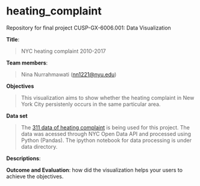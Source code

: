 # heating_complaint
Repository for final project CUSP-GX-6006.001: Data Visualization

**Title**:
> NYC heating complaint 2010-2017

**Team members**:
> Nina Nurrahmawati (nn1221@nyu.edu)

**Objectives**
> This visualization aims to show whether the heating complaint in New York City persistenly occurs in the same particular area. 

**Data set** 
> The [311 data of heating complaint](https://data.cityofnewyork.us/Social-Services/311-Service-Requests-from-2010-to-Present/erm2-nwe9/data) is being used for this project. The data was acessed through NYC Open Data API and processed using Python (Pandas). The ipython notebook for data processing is under data directory. 

**Descriptions**:
> 

**Outcome and Evaluation**: 
how did the visualization helps your users to achieve the objectives.
